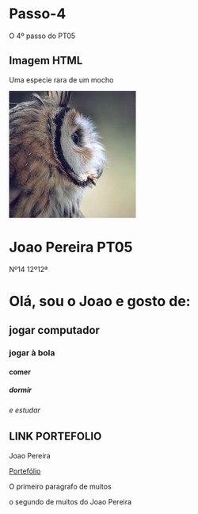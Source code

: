 # Passo-4
O 4º passo do PT05
<!DOCTYPE html>
<html>
<body>

<h2>Imagem HTML</h2>
<p>Uma especie rara de um mocho</p>

<img src="animal.jpg" width="256" height="256"> <!-- a minha primeira imagem -->

</body>
</html>

<!DOCTYPE html>
<html>
<body>

<h1>Joao Pereira PT05</h1> <!-- aqui esta o meu primeiro cabeçalho -->

<p>Nº14 12º12ª</p>

</body>
</html>

<!DOCTYPE html>
<html>
<body>

<h1>Olá, sou o Joao e gosto de:</h1> <!-- Aqui está o meu primeiro head -->
<h2>jogar computador</h2>
<h3>jogar à bola</h3>
<h4>comer</h4>
<h5>dormir</h5>
<h6>e estudar</h6>

</body>
</html>

<!DOCTYPE html>
<html>
<body>

<h2>LINK PORTEFOLIO</h2>
<p>Joao Pereira</p>

<a href="https://sites.google.com/aluno.aebenfica.pt/portefolio-joao-pereira/inicio"> Portefólio </a> <!-- o meu primeiro link -->

</body>
</html>

<!DOCTYPE html>
<html>
<body>

<p>O primeiro paragrafo de muitos</p> <!-- este e o meu primeiro paragrafo em html -->
<p>o segundo de muitos do Joao Pereira</p>

</body>
</html>
